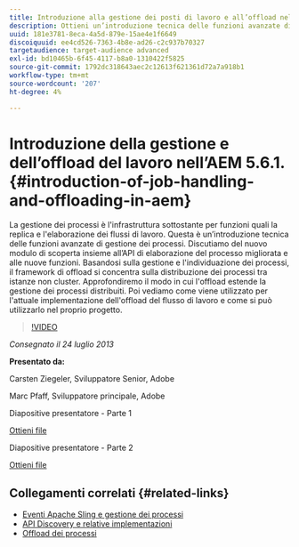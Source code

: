 ```yaml
---
title: Introduzione alla gestione dei posti di lavoro e all’offload nell’AEM 5.6.1.
description: Ottieni un’introduzione tecnica delle funzioni avanzate di gestione dei processi. La gestione dei processi è l'infrastruttura sottostante per funzioni quali la replica e l'elaborazione dei flussi di lavoro. Scopri il modulo di individuazione insieme all’API di elaborazione del processo migliorata e alle nuove funzioni.
uuid: 181e3781-8eca-4a5d-879e-15ae4e1f6649
discoiquuid: ee4cd526-7363-4b8e-ad26-c2c937b70327
targetaudience: target-audience advanced
exl-id: bd10465b-6f45-4117-b8a0-1310422f5825
source-git-commit: 1792dc318643aec2c12613f621361d72a7a918b1
workflow-type: tm+mt
source-wordcount: '207'
ht-degree: 4%

---
```


# Introduzione della gestione e dell’offload del lavoro nell’AEM 5.6.1. {#introduction-of-job-handling-and-offloading-in-aem}

La gestione dei processi è l&#39;infrastruttura sottostante per funzioni quali la replica e l&#39;elaborazione dei flussi di lavoro. Questa è un’introduzione tecnica delle funzioni avanzate di gestione dei processi. Discutiamo del nuovo modulo di scoperta insieme all’API di elaborazione del processo migliorata e alle nuove funzioni. Basandosi sulla gestione e l&#39;individuazione dei processi, il framework di offload si concentra sulla distribuzione dei processi tra istanze non cluster. Approfondiremo il modo in cui l&#39;offload estende la gestione dei processi distribuiti. Poi vediamo come viene utilizzato per l&#39;attuale implementazione dell&#39;offload del flusso di lavoro e come si può utilizzarlo nel proprio progetto.

>[!VIDEO](https://video.tv.adobe.com/v/19580/?quality=9)

*Consegnato il 24 luglio 2013*

**Presentato da:**

Carsten Ziegeler, Sviluppatore Senior, Adobe

Marc Pfaff, Sviluppatore principale, Adobe

Diapositive presentatore - Parte 1

[Ottieni file](assets/jobhandling.pdf)

Diapositive presentatore - Parte 2

[Ottieni file](assets/offloading.pdf)

## Collegamenti correlati {#related-links}

* [Eventi Apache Sling e gestione dei processi](https://sling.apache.org/documentation/bundles/apache-sling-eventing-and-job-handling.html)
* [API Discovery e relative implementazioni](https://sling.apache.org/documentation/bundles/discovery-api-and-impl.html)
* [Offload dei processi](https://docs.adobe.com/docs/en/cq/current/deploying/offloading.html)
